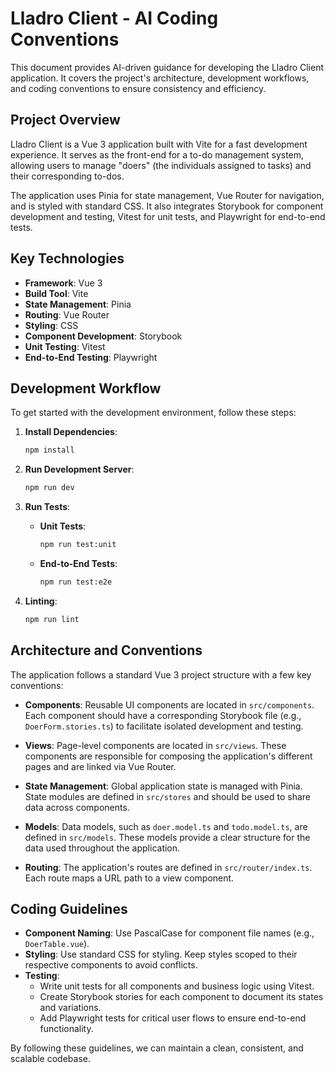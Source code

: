 # Lladro Client - AI Coding Conventions

This document provides AI-driven guidance for developing the Lladro Client application. It covers the project's architecture, development workflows, and coding conventions to ensure consistency and efficiency.

## Project Overview

Lladro Client is a Vue 3 application built with Vite for a fast development experience. It serves as the front-end for a to-do management system, allowing users to manage "doers" (the individuals assigned to tasks) and their corresponding to-dos.

The application uses Pinia for state management, Vue Router for navigation, and is styled with standard CSS. It also integrates Storybook for component development and testing, Vitest for unit tests, and Playwright for end-to-end tests.

## Key Technologies

- **Framework**: Vue 3
- **Build Tool**: Vite
- **State Management**: Pinia
- **Routing**: Vue Router
- **Styling**: CSS
- **Component Development**: Storybook
- **Unit Testing**: Vitest
- **End-to-End Testing**: Playwright

## Development Workflow

To get started with the development environment, follow these steps:

1.  **Install Dependencies**:

    ```sh
    npm install
    ```

2.  **Run Development Server**:

    ```sh
    npm run dev
    ```

3.  **Run Tests**:

    - **Unit Tests**:
      ```sh
      npm run test:unit
      ```
    - **End-to-End Tests**:
      ```sh
      npm run test:e2e
      ```

4.  **Linting**:
    ```sh
    npm run lint
    ```

## Architecture and Conventions

The application follows a standard Vue 3 project structure with a few key conventions:

- **Components**: Reusable UI components are located in `src/components`. Each component should have a corresponding Storybook file (e.g., `DoerForm.stories.ts`) to facilitate isolated development and testing.

- **Views**: Page-level components are located in `src/views`. These components are responsible for composing the application's different pages and are linked via Vue Router.

- **State Management**: Global application state is managed with Pinia. State modules are defined in `src/stores` and should be used to share data across components.

- **Models**: Data models, such as `doer.model.ts` and `todo.model.ts`, are defined in `src/models`. These models provide a clear structure for the data used throughout the application.

- **Routing**: The application's routes are defined in `src/router/index.ts`. Each route maps a URL path to a view component.

## Coding Guidelines

- **Component Naming**: Use PascalCase for component file names (e.g., `DoerTable.vue`).
- **Styling**: Use standard CSS for styling. Keep styles scoped to their respective components to avoid conflicts.
- **Testing**:
  - Write unit tests for all components and business logic using Vitest.
  - Create Storybook stories for each component to document its states and variations.
  - Add Playwright tests for critical user flows to ensure end-to-end functionality.

By following these guidelines, we can maintain a clean, consistent, and scalable codebase.
